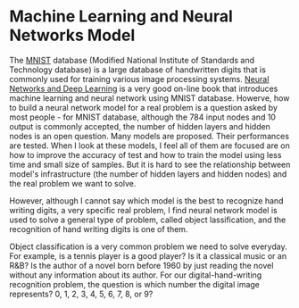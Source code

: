 # Machine Learning and Neural Networks Model

The [MNIST](http://yann.lecun.com/exdb/mnist/) database (Modified National Institute of Standards and Technology database) is a large database of handwritten digits that is commonly used for training various image processing systems. [Neural Networks and Deep Learning](http://neuralnetworksanddeeplearning.com/index.html) is a very good on-line book that introduces machine learning and neural network using MNIST database. Howerve, how to build a neural network model for a real problem is a question asked by most people - for MNIST database, although the 784 input nodes and 10 output is commonly accepted, the number of hidden layers and hidden nodes is an open question. Many models are proposed. Their performances are tested.  When I look at these models, I feel all of them are focused are on how to improve the accuracy of test and how to train the model using less time and small size of samples. But it is hard to see the relationship between model's infrastructure (the number of hidden layers and hidden nodes) and the real problem we want to solve.

However, although I cannot say which model is the best to recognize hand writing digits, a very specific real problem, I find neural network model is used to solve a general type of problem, called object lassification, and the recognition of hand writing digits is one of them.

Object classification is a very common problem we need to solve everyday. For example, is a tennis player is a good player? Is it a classical music or an R&B? Is the author of a novel born before 1960 by just reading the novel without any information about its author. For our digital-hand-writing recognition problem, the question is which number the digital image represents? 0, 1, 2, 3, 4, 5, 6, 7, 8, or 9?